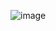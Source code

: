 ![image](https://github.com/VanHoang110802/Competitive_Programming/assets/108053955/7c1e8c12-22bb-4520-b1d7-d4c1bf922030)
